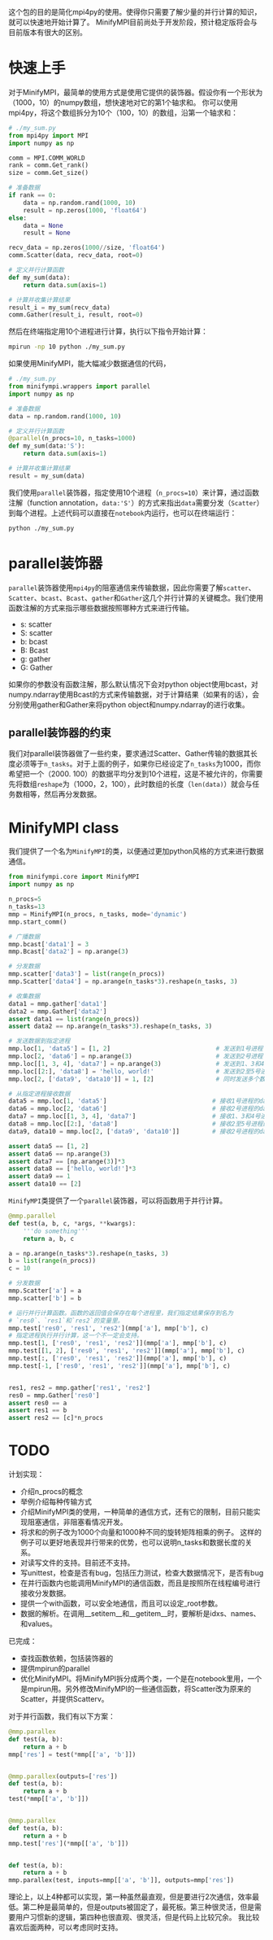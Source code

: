 这个包的目的是简化mpi4py的使用。使得你只需要了解少量的并行计算的知识，就可以快速地开始计算了。
MinifyMPI目前尚处于开发阶段，预计稳定版将会与目前版本有很大的区别。

# 快速上手
对于MinifyMPI，最简单的使用方式是使用它提供的装饰器。假设你有一个形状为（1000，10）的numpy数组，想快速地对它的第1个轴求和。
你可以使用mpi4py，将这个数组拆分为10个（100，10）的数组，沿第一个轴求和：
```python
# ./my_sum.py
from mpi4py import MPI
import numpy as np

comm = MPI.COMM_WORLD
rank = comm.Get_rank()
size = comm.Get_size()

# 准备数据
if rank == 0:
    data = np.random.rand(1000, 10)
    result = np.zeros(1000, 'float64')
else:
    data = None
    result = None

recv_data = np.zeros(1000//size, 'float64')
comm.Scatter(data, recv_data, root=0)

# 定义并行计算函数
def my_sum(data):
    return data.sum(axis=1)

# 计算并收集计算结果
result_i = my_sum(recv_data)
comm.Gather(result_i, result, root=0)
```
然后在终端指定用10个进程进行计算，执行以下指令开始计算：
```bash
mpirun -np 10 python ./my_sum.py
```


如果使用MinifyMPI，能大幅减少数据通信的代码，
```python
# ./my_sum.py
from minifympi.wrappers import parallel
import numpy as np

# 准备数据
data = np.random.rand(1000, 10)

# 定义并行计算函数
@parallel(n_procs=10, n_tasks=1000)
def my_sum(data:'S'):
    return data.sum(axis=1)

# 计算并收集计算结果
result = my_sum(data)
```
我们使用`parallel`装饰器，指定使用10个进程（`n_procs=10`）来计算，通过函数注解（function annotation，`data:'S'`）的方式来指出`data`需要分发（`Scatter`）到每个进程。上述代码可以直接在`notebook`内运行，也可以在终端运行：
```bash
python ./my_sum.py
```


# parallel装饰器
`parallel`装饰器使用`mpi4py`的阻塞通信来传输数据，因此你需要了解`scatter`、`Scatter`、`bcast`、`Bcast`、`gather`和`Gather`这几个并行计算的关键概念。我们使用函数注解的方式来指示哪些数据按照哪种方式来进行传输。

- s: scatter
- S: scatter
- b: bcast
- B: Bcast
- g: gather
- G: Gather

如果你的参数没有函数注解，那么默认情况下会对python object使用bcast，对numpy.ndarray使用Bcast的方式来传输数据，对于计算结果（如果有的话），会分别使用gather和Gather来将python object和numpy.ndarray的进行收集。

## parallel装饰器的约束
我们对parallel装饰器做了一些约束，要求通过Scatter、Gather传输的数据其长度必须等于`n_tasks`。对于上面的例子，如果你已经设定了`n_tasks`为1000，而你希望把一个（2000. 100）的数据平均分发到10个进程，这是不被允许的，你需要先将数组`reshape`为（1000，2，100），此时数组的长度（`len(data)`）就会与任务数相等，然后再分发数据。

# MinifyMPI class
我们提供了一个名为`MinifyMPI`的类，以便通过更加python风格的方式来进行数据通信。
```python
from minifympi.core import MinifyMPI
import numpy as np

n_procs=5
n_tasks=13
mmp = MinifyMPI(n_procs, n_tasks, mode='dynamic')
mmp.start_comm()

# 广播数据
mmp.bcast['data1'] = 3
mmp.Bcast['data2'] = np.arange(3)

# 分发数据
mmp.scatter['data3'] = list(range(n_procs))
mmp.Scatter['data4'] = np.arange(n_tasks*3).reshape(n_tasks, 3)

# 收集数据
data1 = mmp.gather['data1']
data2 = mmp.Gather['data2']
assert data1 == list(range(n_procs))
assert data2 == np.arange(n_tasks*3).reshape(n_tasks, 3)

# 发送数据到指定进程
mmp.loc[1, 'data5'] = [1, 2]                             # 发送到1号进程
mmp.loc[2, 'data6'] = np.arange(3)                       # 发送到2号进程
mmp.loc[[1, 3, 4], 'data7'] = np.arange(3)               # 发送到1、3和4号进程
mmp.loc[[2:], 'data8'] = 'hello, world!'                 # 发送到2至5号进程
mmp.loc[2, ['data9', 'data10']] = 1, [2]                 # 同时发送多个数据到2号进程

# 从指定进程接收数据
data5 = mmp.loc[1, 'data5']                             # 接收1号进程的data5
data6 = mmp.loc[2, 'data6']                             # 接收2号进程的data6
data7 = mmp.loc[[1, 3, 4], 'data7']                     # 接收1、3和4号进程的data7
data8 = mmp.loc[[2:], 'data8']                          # 接收2至5号进程的data8
data9, data10 = mmp.loc[2, ['data9', 'data10']]         # 接收2号进程的data9和data10

assert data5 == [1, 2]
assert data6 == np.arange(3)
assert data7 == [np.arange(3)]*3
assert data8 == ['hello, world!']*3
assert data9 == 1
assert data10 == [2]

```

`MinifyMPI`类提供了一个`parallel`装饰器，可以将函数用于并行计算。
```python
@mmp.parallel
def test(a, b, c, *args, **kwargs):
    '''do something'''
    return a, b, c

a = np.arange(n_tasks*3).reshape(n_tasks, 3)
b = list(range(n_procs))
c = 10

# 分发数据
mmp.Scatter['a'] = a
mmp.scatter['b'] = b

# 运行并行计算函数。函数的返回值会保存在每个进程里，我们指定结果保存到名为
# `res0`、`res1`和`res2`的变量里。
mmp.test['res0', 'res1', 'res2'](mmp['a'], mmp['b'], c)
# 指定进程执行并行计算，这一个不一定会支持。
mmp.test[1, ['res0', 'res1', 'res2']](mmp['a'], mmp['b'], c)
mmp.test[[1, 2], ['res0', 'res1', 'res2']](mmp['a'], mmp['b'], c)
mmp.test[:, ['res0', 'res1', 'res2']](mmp['a'], mmp['b'], c)
mmp.test[-1, ['res0', 'res1', 'res2']](mmp['a'], mmp['b'], c)


res1, res2 = mmp.gather['res1', 'res2']
res0 = mmp.Gather['res0']
assert res0 == a
assert res1 == b
assert res2 == [c]*n_procs
```




# TODO
计划实现：
- 介绍n_procs的概念
- 举例介绍每种传输方式
- 介绍MinifyMPI类的使用，一种简单的通信方式，还有它的限制，目前只能实现阻塞通信，非阻塞看情况开发。
- 将求和的例子改为1000个向量和1000种不同的旋转矩阵相乘的例子。
    这样的例子可以更好地表现并行带来的优势，也可以说明n_tasks和数据长度的关系。
- 对读写文件的支持。目前还不支持。
- 写unittest，检查是否有bug，包括压力测试，检查大数据情况下，是否有bug 
- 在并行函数内也能调用MinifyMPI的通信函数，而且是按照所在线程编号进行接收分发数据。
- 提供一个with函数，可以安全地通信，而且可以设定_root参数。
- 数据的解析。在调用__setitem__和__getitem__时，要解析是idxs、names、和values。

已完成：
+ 查找函数依赖，包括装饰器的
+ 提供mpirun的parallel
+ 优化MinifyMPI。将MinifyMPI拆分成两个类，一个是在notebook里用，一个是mpirun用。另外修改MinifyMPI的一些通信函数，将Scatter改为原来的Scatter，并提供Scatterv。


对于并行函数，我们有以下方案：
```python
@mmp.parallex
def test(a, b):
    return a + b
mmp['res'] = test(*mmp[['a', 'b']])


@mmp.parallex(outputs=['res'])
def test(a, b):
    return a + b
test(*mmp[['a', 'b']])


@mmp.parallex
def test(a, b):
    return a + b
mmp.test['res'](*mmp[['a', 'b']])


def test(a, b):
    return a + b
mmp.parallex(test, inputs=mmp[['a', 'b']], outputs=mmp['res'])
```
理论上，以上4种都可以实现，第一种虽然最直观，但是要进行2次通信，效率最低。第二种是最简单的，但是outputs被固定了，最死板。第三种很灵活，但是需要用户习惯新的逻辑，第四种也很直观、很灵活，但是代码上比较冗余。
我比较喜欢后面两种，可以考虑同时支持。
